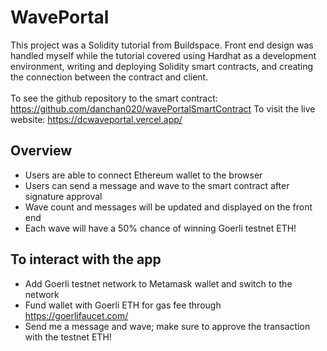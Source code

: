 # WavePortal

This project was a Solidity tutorial from Buildspace. Front end design was handled myself while the tutorial covered using Hardhat as a development environment, writing  and deploying Solidity smart contracts, and creating the connection between the contract and client. 
<br>
<br>
To see the github repository to the smart contract: https://github.com/danchan020/wavePortalSmartContract
To visit the live website: https://dcwaveportal.vercel.app/

## Overview

- Users are able to connect Ethereum wallet to the browser
- Users can send a message and wave to the smart contract after signature approval
- Wave count and messages will be updated and displayed on the front end
- Each wave will have a 50% chance of winning Goerli testnet ETH!

## To interact with the app

- Add Goerli testnet network to Metamask wallet and switch to the network
- Fund wallet with Goerli ETH for gas fee through https://goerlifaucet.com/
- Send me a message and wave; make sure to approve the transaction with the testnet ETH!